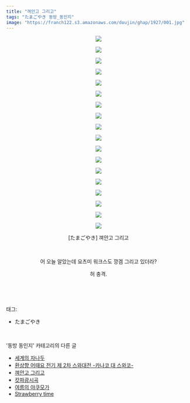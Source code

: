 ```yaml
---
title: "껴안고 그리고"
tags: "たまごやき 동방_동인지"
image: "https://franch122.s3.amazonaws.com/doujin/ghap/1927/001.jpg"
---
```

<div class="article">
<p style="text-align: center; clear: none; float: none;"><img src="{{ site.imgserver4 }}/ghap/1927/001.jpg"/></p>
<p style="text-align: center; clear: none; float: none;"><img src="{{ site.imgserver4 }}/ghap/1927/002.jpg"/></p>
<p style="text-align: center; clear: none; float: none;"><img src="{{ site.imgserver4 }}/ghap/1927/003.jpg"/></p>
<p style="text-align: center; clear: none; float: none;"><img src="{{ site.imgserver4 }}/ghap/1927/004.jpg"/></p>
<p style="text-align: center; clear: none; float: none;"><img src="{{ site.imgserver4 }}/ghap/1927/005.jpg"/></p>
<p style="text-align: center; clear: none; float: none;"><img src="{{ site.imgserver4 }}/ghap/1927/006.jpg"/></p>
<p style="text-align: center; clear: none; float: none;"><img src="{{ site.imgserver4 }}/ghap/1927/007.jpg"/></p>
<p style="text-align: center; clear: none; float: none;"><img src="{{ site.imgserver4 }}/ghap/1927/008.jpg"/></p>
<p style="text-align: center; clear: none; float: none;"><img src="{{ site.imgserver4 }}/ghap/1927/009.jpg"/></p>
<p style="text-align: center; clear: none; float: none;"><img src="{{ site.imgserver4 }}/ghap/1927/010.jpg"/></p>
<p style="text-align: center; clear: none; float: none;"><img src="{{ site.imgserver4 }}/ghap/1927/011.jpg"/></p>
<p style="text-align: center; clear: none; float: none;"><img src="{{ site.imgserver4 }}/ghap/1927/012.jpg"/></p>
<p style="text-align: center; clear: none; float: none;"><img src="{{ site.imgserver4 }}/ghap/1927/013.jpg"/></p>
<p style="text-align: center; clear: none; float: none;"><img src="{{ site.imgserver4 }}/ghap/1927/014.jpg"/></p>
<p style="text-align: center; clear: none; float: none;"><img src="{{ site.imgserver4 }}/ghap/1927/015.jpg"/></p>
<p style="text-align: center; clear: none; float: none;"><img src="{{ site.imgserver4 }}/ghap/1927/016.jpg"/></p>
<p style="text-align: center; clear: none; float: none;"><img src="{{ site.imgserver4 }}/ghap/1927/017.jpg"/></p>
<p style="text-align: center; clear: none; float: none;"><img src="{{ site.imgserver4 }}/ghap/1927/018.jpg"/></p>
<p style="text-align: center; clear: none; float: none;">[たまごやき] 껴안고 그리고</p>
<p style="text-align: center; clear: none; float: none;"><br/></p>
<p style="text-align: center; clear: none; float: none;">어 오늘 알았는데 요츠미 워크스도 깡겜 그리고 있더라?</p>
<p style="text-align: center; clear: none; float: none;">허 충격.</p>
<p><br/></p>
</div><br/>
<div class="tagTrail">
<p>태그: </p>
<ul>
<li>たまごやき</li>
</ul>
</div><br/>
<div class="another">
<p>'동방 동인지' 카테고리의 다른 글</p>
<ul>
<li><a href="/ghap_1930">세계의 자나두</a></li>
<li><a href="/ghap_1929">환상향 어때요 전기 제 2차 스와대전 -카나코 대 스와코-</a></li>
<li><a href="/ghap_1927">껴안고 그리고</a></li>
<li><a href="/ghap_1926">캇파광시곡</a></li>
<li><a href="/ghap_1924">여름의 야쿠모가</a></li>
<li><a href="/ghap_1923">Strawberry time</a></li>
</ul>
</div><br/>
<div class="cb_module cb_fluid">
<div class="cb_wrt cb_profile">
</div><!-- commentList close -->
</div><br/>
